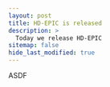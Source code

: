 ```yaml
---
layout: post
title: HD-EPIC is released
description: >
  Today we release HD-EPIC
sitemap: false
hide_last_modified: true
---
```


ASDF
